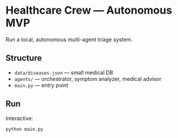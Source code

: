 # Healthcare Crew — Autonomous MVP

Run a local, autonomous multi-agent triage system.

## Structure
- `data/diseases.json` — small medical DB
- `agents/` — orchestrator, symptom analyzer, medical advisor
- `main.py` — entry point

## Run
Interactive:
```bash
python main.py
